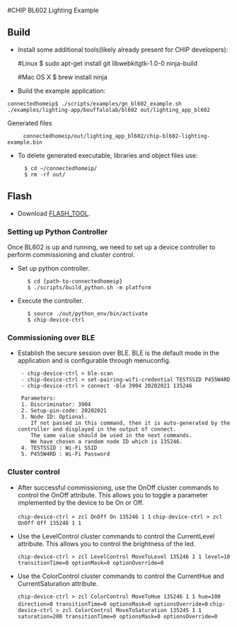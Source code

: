 #CHIP BL602 Lighting Example

## Build

-   Install some additional tools(likely already present for CHIP developers):

    #Linux \$ sudo apt-get install git libwebkitgtk-1.0-0 ninja-build

    #Mac OS X \$ brew install ninja

*   Build the example application:

```
connectedhomeip$ ./scripts/examples/gn_bl602_example.sh ./examples/lighting-app/bouffalolab/bl602 out/lighting_app_bl602
```

Generated files

         connectedhomeip/out/lighting_app_bl602/chip-bl602-lighting-example.bin

-   To delete generated executable, libraries and object files use:

          $ cd ~/connectedhomeip/
          $ rm -rf out/

## Flash

-   Download [FLASH_TOOL](https://dev.bouffalolab.com/download/).

### Setting up Python Controller

Once BL602 is up and running, we need to set up a device controller to perform
commissioning and cluster control.

-   Set up python controller.

           $ cd {path-to-connectedhomeip}
           $ ./scripts/build_python.sh -m platform

-   Execute the controller.

           $ source ./out/python_env/bin/activate
           $ chip-device-ctrl

### Commissioning over BLE

-   Establish the secure session over BLE. BLE is the default mode in the
    application and is configurable through menuconfig.

         - chip-device-ctrl > ble-scan
         - chip-device-ctrl > set-pairing-wifi-credential TESTSSID P455W4RD
         - chip-device-ctrl > connect -ble 3904 20202021 135246

         Parameters:
         1. Discriminator: 3904
         2. Setup-pin-code: 20202021
         3. Node ID: Optional.
            If not passed in this command, then it is auto-generated by the controller and displayed in the output of connect.
            The same value should be used in the next commands.
            We have chosen a random node ID which is 135246.
         4. TESTSSID : Wi-Fi SSID
         5. P455W4RD : Wi-Fi Password

### Cluster control

-   After successful commissioning, use the OnOff cluster commands to control
    the OnOff attribute. This allows you to toggle a parameter implemented by
    the device to be On or Off.

    `chip-device-ctrl > zcl OnOff On 135246 1 1`
    `chip-device-ctrl > zcl OnOff Off 135246 1 1`

-   Use the LevelControl cluster commands to control the CurrentLevel attribute.
    This allows you to control the brightness of the led.

    `chip-device-ctrl > zcl LevelControl MoveToLevel 135246 1 1 level=10 transitionTime=0 optionMask=0 optionOverride=0`

-   Use the ColorControl cluster commands to control the CurrentHue and
    CurrentSaturation attribute.

    `chip-device-ctrl > zcl ColorControl MoveToHue 135246 1 1 hue=100 direction=0 transitionTime=0 optionsMask=0 optionsOverride=0`
    `chip-device-ctrl > zcl ColorControl MoveToSaturation 135245 1 1 saturation=200 transitionTime=0 optionsMask=0 optionsOverride=0`
